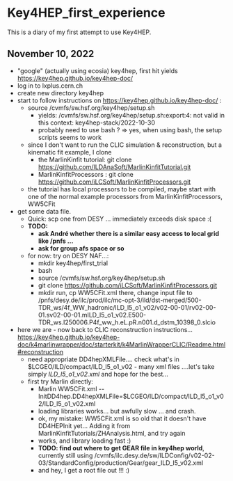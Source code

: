# Key4HEP_first_experience

This is a diary of my first attempt to use Key4HEP.

## November 10, 2022

  - "google" (actually using ecosia) key4hep, first hit yields https://key4hep.github.io/key4hep-doc/
  - log in to lxplus.cern.ch
  - create new directory key4hep
  - start to follow instructions on https://key4hep.github.io/key4hep-doc/ :
     - source /cvmfs/sw.hsf.org/key4hep/setup.sh 
         - yields: /cvmfs/sw.hsf.org/key4hep/setup.sh:export:4: not valid in this context: key4hep-stack/2022-10-30
         - probably need to use bash ? => yes, when using bash, the setup scripts seems to work
     - since I don't want to run the CLIC simulation & reconstruction, but a kinematic fit example, I clone 
       - the MarlinKinfit tutorial:  git clone https://github.com/ILDAnaSoft/MarlinKinfitTutorial.git
       - MarlinKinfitProcessors : git clone https://github.com/iLCSoft/MarlinKinfitProcessors.git
     - the tutorial has local processors to be compiled, maybe start with one of the normal example processors from MarlinKinfitProcessors, WW5CFit
  - get some data file. 
     - Quick: scp one from DESY ... immediately exceeds disk space :(
     - **TODO:** 
       - **ask André whether there is a similar easy access to local grid like /pnfs ...**
       - **ask for group afs space or so**
     - for now: try on DESY NAF...:
       - mkdir key4hep/first_trial
       - bash
       - source /cvmfs/sw.hsf.org/key4hep/setup.sh 
       - git clone https://github.com/iLCSoft/MarlinKinfitProcessors.git
       - mkdir run, cp WW5CFit.xml there, change input file to   /pnfs/desy.de/ilc/prod/ilc/mc-opt-3/ild/dst-merged/500-TDR_ws/4f_WW_hadronic/ILD_l5_o1_v02/v02-00-01/rv02-00-01.sv02-00-01.mILD_l5_o1_v02.E500-TDR_ws.I250006.P4f_ww_h.eL.pR.n001.d_dstm_10398_0.slcio
  - here we are - now back to CLIC reconstruction instructions... https://key4hep.github.io/key4hep-doc/k4marlinwrapper/doc/starterkit/k4MarlinWrapperCLIC/Readme.html#reconstruction
     - need appropriate DD4hepXMLFile.... check what's in $LCGEO/ILD/compact/ILD_l5_o1_v02 - many xml files ....let's take simply *ILD_l5_o1_v02.xml* and hope for the best...
     - first try Marlin directly:
        - Marlin WW5CFit.xml --InitDD4hep.DD4hepXMLFile=$LCGEO/ILD/compact/ILD_l5_o1_v02/ILD_l5_o1_v02.xml
        - loading libraries works... but awfully slow ... and crash.
        -  ok, my mistake: WW5CFit.xml is so old that it doesn't have DD4HEPInit yet... Adding it from MarlinKinfitTutorials/ZHAnalysis.html, and try again
        -  works, and library loading fast :) 
        -  **TODO: find out where to get GEAR file in key4hep world**, currently still using /cvmfs/ilc.desy.de/sw/ILDConfig/v02-02-03/StandardConfig/production/Gear/gear_ILD_l5_v02.xml
        -  and hey, I get a root file out !!! :)



